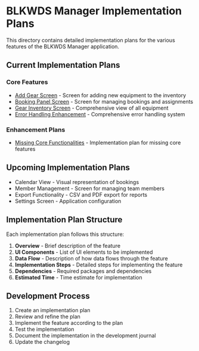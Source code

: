 # BLKWDS Manager Implementation Plans

This directory contains detailed implementation plans for the various features of the BLKWDS Manager application.

## Current Implementation Plans

### Core Features

- [Add Gear Screen](add_gear_screen.md) - Screen for adding new equipment to the inventory
- [Booking Panel Screen](booking_panel_screen.md) - Screen for managing bookings and assignments
- [Gear Inventory Screen](gear_inventory_screen.md) - Comprehensive view of all equipment
- [Error Handling Enhancement](error_handling_enhancement.md) - Comprehensive error handling system

### Enhancement Plans

- [Missing Core Functionalities](missing_core_functionalities.md) - Implementation plan for missing core features

## Upcoming Implementation Plans

- Calendar View - Visual representation of bookings
- Member Management - Screen for managing team members
- Export Functionality - CSV and PDF export for reports
- Settings Screen - Application configuration

## Implementation Plan Structure

Each implementation plan follows this structure:

1. **Overview** - Brief description of the feature
2. **UI Components** - List of UI elements to be implemented
3. **Data Flow** - Description of how data flows through the feature
4. **Implementation Steps** - Detailed steps for implementing the feature
5. **Dependencies** - Required packages and dependencies
6. **Estimated Time** - Time estimate for implementation

## Development Process

1. Create an implementation plan
2. Review and refine the plan
3. Implement the feature according to the plan
4. Test the implementation
5. Document the implementation in the development journal
6. Update the changelog
